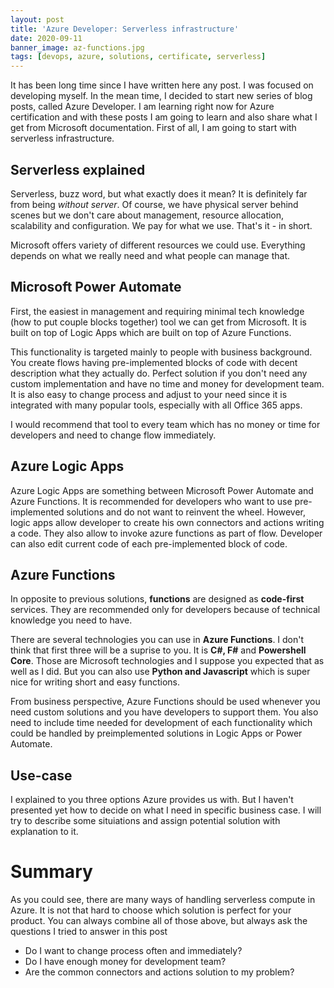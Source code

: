 ```yaml
---
layout: post
title: 'Azure Developer: Serverless infrastructure'
date: 2020-09-11
banner_image: az-functions.jpg
tags: [devops, azure, solutions, certificate, serverless]
---
```


It has been long time since I have written here any post. I was focused on developing myself. In the mean time, I decided to start new series of blog posts,
called Azure Developer. I am learning right now for Azure certification and with these posts I am going to learn and also share what I get from Microsoft documentation.
First of all, I am going to start with serverless infrastructure.
<!--more-->

## Serverless explained

Serverless, buzz word, but what exactly does it mean? It is definitely far from being _without server_. Of course, we have physical server behind scenes but we don't care about management, resource allocation, scalability and configuration. We pay for what we use. That's it - in short.

Microsoft offers variety of different resources we could use. Everything depends on what we really need and what people can manage that.

## Microsoft Power Automate

First, the easiest in management and requiring minimal tech knowledge (how to put couple blocks together) tool we can get from Microsoft. It is built on top of Logic Apps which are built on top of Azure Functions.

This functionality is targeted mainly to people with business background. You create flows having pre-implemented blocks of code with decent description what they actually do. Perfect solution if you don't need any custom implementation and have no time and money for development team. It is also easy to change process and adjust to your need since it is integrated with many popular tools, especially with all Office 365 apps.

I would recommend that tool to every team which has no money or time for developers and need to change flow immediately.

## Azure Logic Apps

Azure Logic Apps are something between Microsoft Power Automate and Azure Functions. It is recommended for developers who want to use pre-implemented solutions and do not want to reinvent the wheel. However, logic apps allow developer to create his own connectors and actions writing a code. They also allow to invoke azure functions as part of flow. Developer can also edit current code of each pre-implemented block of code.

## Azure Functions

In opposite to previous solutions, **functions** are designed as **code-first** services. They are recommended only for developers because of technical knowledge you need to have.

There are several technologies you can use in **Azure Functions**. I don't think that first three will be a suprise to you. It is **C#, F#** and **Powershell Core**. Those are Microsoft technologies and I suppose you expected that as well as I did. But you can also use **Python and Javascript** which is super nice for writing short and easy functions.

From business perspective, Azure Functions should be used whenever you need custom solutions and you have developers to support them. You also need to include time needed for development of each functionality which could be handled by preimplemented solutions in Logic Apps or Power Automate.

## Use-case

I explained to you three options Azure provides us with. But I haven't presented yet how to decide on what I need in specific business case. I will try to describe some situiations and assign potential solution with explanation to it.


# Summary

As you could see, there are many ways of handling serverless compute in Azure. It is not that hard to choose which solution is perfect for your product. You can always combine all of those above, but always ask the questions I tried to answer in this post

* Do I want to change process often and immediately?
* Do I have enough money for development team?
* Are the common connectors and actions solution to my problem?
